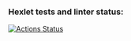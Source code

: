 ### Hexlet tests and linter status:
[![Actions Status](https://github.com/BubnovaKat/data-analytics-project-92/actions/workflows/hexlet-check.yml/badge.svg)](https://github.com/BubnovaKat/data-analytics-project-92/actions)